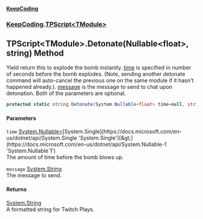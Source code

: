 #### [KeepCoding](index.md 'index')
### [KeepCoding](KeepCoding.md 'KeepCoding').[TPScript&lt;TModule&gt;](TPScript_TModule_.md 'KeepCoding.TPScript&lt;TModule&gt;')
## TPScript&lt;TModule&gt;.Detonate(Nullable&lt;float&gt;, string) Method
Yield return this to explode the bomb instantly. [time](TPScript_TModule__Detonate_nOD0hjHO3sqsByLZ4pLE7w.md#KeepCoding_TPScript_TModule__Detonate(System_Nullable_float__string)_time 'KeepCoding.TPScript&lt;TModule&gt;.Detonate(System.Nullable&lt;float&gt;, string).time') is specified in number of seconds before the bomb explodes. (Note, sending another detonate command will auto-cancel the previous one on the same module if it hasn't happened already.). [message](TPScript_TModule__Detonate_nOD0hjHO3sqsByLZ4pLE7w.md#KeepCoding_TPScript_TModule__Detonate(System_Nullable_float__string)_message 'KeepCoding.TPScript&lt;TModule&gt;.Detonate(System.Nullable&lt;float&gt;, string).message') is the message to send to chat upon detonation. Both of the parameters are optional.  
```csharp
protected static string Detonate(System.Nullable<float> time=null, string message=null);
```
#### Parameters
<a name='KeepCoding_TPScript_TModule__Detonate(System_Nullable_float__string)_time'></a>
`time` [System.Nullable&lt;](https://docs.microsoft.com/en-us/dotnet/api/System.Nullable-1 'System.Nullable`1')[System.Single](https://docs.microsoft.com/en-us/dotnet/api/System.Single 'System.Single')[&gt;](https://docs.microsoft.com/en-us/dotnet/api/System.Nullable-1 'System.Nullable`1')  
The amount of time before the bomb blows up.
  
<a name='KeepCoding_TPScript_TModule__Detonate(System_Nullable_float__string)_message'></a>
`message` [System.String](https://docs.microsoft.com/en-us/dotnet/api/System.String 'System.String')  
The message to send.
  
#### Returns
[System.String](https://docs.microsoft.com/en-us/dotnet/api/System.String 'System.String')  
A formatted string for Twitch Plays.
